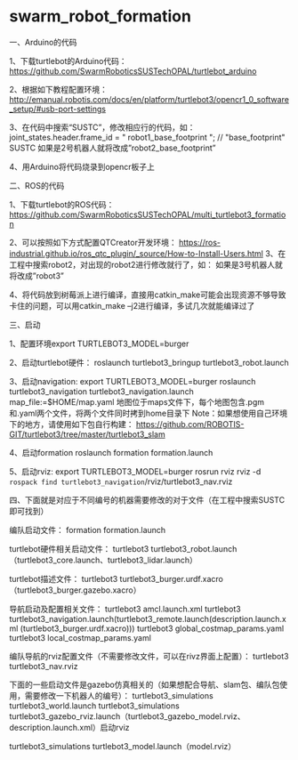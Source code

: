 # swarm_robot_formation

一、Arduino的代码

1、下载turtlebot的Arduino代码：
https://github.com/SwarmRoboticsSUSTechOPAL/turtlebot_arduino

2、根据如下教程配置环境：
http://emanual.robotis.com/docs/en/platform/turtlebot3/opencr1_0_software_setup/#usb-port-settings

3、在代码中搜索“SUSTC”，修改相应行的代码，如：
joint_states.header.frame_id = " robot1_base_footprint "; // "base_footprint" SUSTC
如果是2号机器人就将改成”robot2_base_footprint”

4、用Arduino将代码烧录到opencr板子上

二、ROS的代码

1、下载turtlebot的ROS代码：
https://github.com/SwarmRoboticsSUSTechOPAL/multi_turtlebot3_formation

2、可以按照如下方式配置QTCreator开发环境：
https://ros-industrial.github.io/ros_qtc_plugin/_source/How-to-Install-Users.html
3、在工程中搜索robot2，对出现的robot2进行修改就行了，如：
如果是3号机器人就将改成”robot3”

4、将代码放到树莓派上进行编译，直接用catkin_make可能会出现资源不够导致卡住的问题，可以用catkin_make –j2进行编译，多试几次就能编译过了

三、启动

1、配置环境export TURTLEBOT3_MODEL=burger

2、启动turtlebot硬件：
roslaunch turtlebot3_bringup turtlebot3_robot.launch

3、启动navigation:
export TURTLEBOT3_MODEL=burger
roslaunch turtlebot3_navigation turtlebot3_navigation.launch map_file:=$HOME/map.yaml
地图位于maps文件下，每个地图包含.pgm和.yaml两个文件，将两个文件同时拷到home目录下
Note：如果想使用自己环境下的地方，请使用如下包自行构建：
https://github.com/ROBOTIS-GIT/turtlebot3/tree/master/turtlebot3_slam

4、启动formation
roslaunch formation formation.launch

5、启动rviz:
export TURTLEBOT3_MODEL=burger
rosrun rviz rviz -d `rospack find turtlebot3_navigation`/rviz/turtlebot3_nav.rviz


四、下面就是对应于不同编号的机器需要修改的对于文件（在工程中搜索SUSTC即可找到）

编队启动文件：
formation formation.launch

turtlebot硬件相关启动文件：
turtlebot3 turtlebot3_robot.launch（turtlebot3_core.launch、turtlebot3_lidar.launch）

turtlebot描述文件：
turtlebot3 turtlebot3_burger.urdf.xacro（turtlebot3_burger.gazebo.xacro）

导航启动及配置相关文件：
turtlebot3 amcl.launch.xml
turtlebot3 turtlebot3_navigation.launch(turtlebot3_remote.launch(description.launch.xml
(turtlebot3_burger.urdf.xacro)))
turtlebot3 global_costmap_params.yaml
turtlebot3 local_costmap_params.yaml

编队导航的rviz配置文件（不需要修改文件，可以在rivz界面上配置）：
turtlebot3 turtlebot3_nav.rviz



下面的一些启动文件是gazebo仿真相关的（如果想配合导航、slam包、编队包使用，需要修改一下机器人的编号）：
turtlebot3_simulations turtlebot3_world.launch
turtlebot3_simulations turtlebot3_gazebo_rviz.launch（turtlebot3_gazebo_model.rviz、description.launch.xml）启动rviz

turtlebot3_simulations turtlebot3_model.launch（model.rviz）
